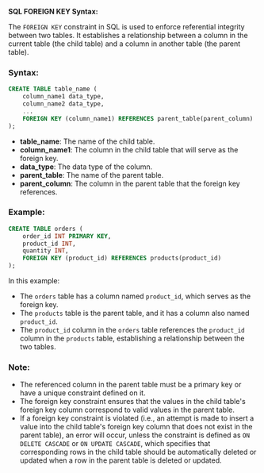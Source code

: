 **SQL FOREIGN KEY Syntax:**

The `FOREIGN KEY` constraint in SQL is used to enforce referential integrity between two tables. It establishes a relationship between a column in the current table (the child table) and a column in another table (the parent table).

### Syntax:

```sql
CREATE TABLE table_name (
    column_name1 data_type,
    column_name2 data_type,
    ...
    FOREIGN KEY (column_name1) REFERENCES parent_table(parent_column)
);
```

- **table_name**: The name of the child table.
- **column_name1**: The column in the child table that will serve as the foreign key.
- **data_type**: The data type of the column.
- **parent_table**: The name of the parent table.
- **parent_column**: The column in the parent table that the foreign key references.

### Example:

```sql
CREATE TABLE orders (
    order_id INT PRIMARY KEY,
    product_id INT,
    quantity INT,
    FOREIGN KEY (product_id) REFERENCES products(product_id)
);
```

In this example:
- The `orders` table has a column named `product_id`, which serves as the foreign key.
- The `products` table is the parent table, and it has a column also named `product_id`.
- The `product_id` column in the `orders` table references the `product_id` column in the `products` table, establishing a relationship between the two tables.

### Note:

- The referenced column in the parent table must be a primary key or have a unique constraint defined on it.
- The foreign key constraint ensures that the values in the child table's foreign key column correspond to valid values in the parent table.
- If a foreign key constraint is violated (i.e., an attempt is made to insert a value into the child table's foreign key column that does not exist in the parent table), an error will occur, unless the constraint is defined as `ON DELETE CASCADE` or `ON UPDATE CASCADE`, which specifies that corresponding rows in the child table should be automatically deleted or updated when a row in the parent table is deleted or updated.
